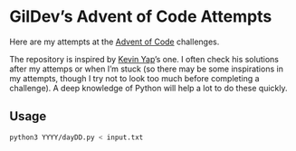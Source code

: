 # GilDev’s Advent of Code Attempts

Here are my attempts at the [Advent of Code](https://adventofcode.com/) challenges.

The repository is inspired by [Kevin Yap](https://github.com/iKevinY/advent)’s one. I often check his solutions after my attemps or when I’m stuck (so there may be some inspirations in my attempts, though I try not to look too much before completing a challenge). A deep knowledge of Python will help a lot to do these quickly.

## Usage

```bash
python3 YYYY/dayDD.py < input.txt
```
